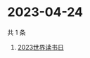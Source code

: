# 2023-04-24

共 1 条

<!-- BEGIN -->
<!-- 最后更新时间 Mon Apr 24 2023 08:39:38 GMT+0800 (China Standard Time) -->

1. [2023世界读书日](https://www.zhihu.com/search?q=2023世界读书日)

<!-- END -->
